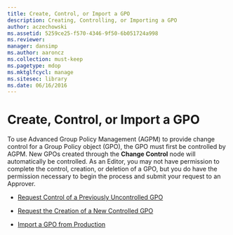 ```yaml
---
title: Create, Control, or Import a GPO
description: Creating, Controlling, or Importing a GPO
author: aczechowski
ms.assetid: 5259ce25-f570-4346-9f50-6b051724a998
ms.reviewer: 
manager: dansimp
ms.author: aaroncz
ms.collection: must-keep
ms.pagetype: mdop
ms.mktglfcycl: manage
ms.sitesec: library
ms.date: 06/16/2016
---
```



# Create, Control, or Import a GPO


To use Advanced Group Policy Management (AGPM) to provide change control for a Group Policy object (GPO), the GPO must first be controlled by AGPM. New GPOs created through the **Change Control** node will automatically be controlled. As an Editor, you may not have permission to complete the control, creation, or deletion of a GPO, but you do have the permission necessary to begin the process and submit your request to an Approver.

-   [Request Control of a Previously Uncontrolled GPO](request-control-of-a-previously-uncontrolled-gpo.md)

-   [Request the Creation of a New Controlled GPO](request-the-creation-of-a-new-controlled-gpo.md)

-   [Import a GPO from Production](import-a-gpo-from-production-editor.md)

 

 





